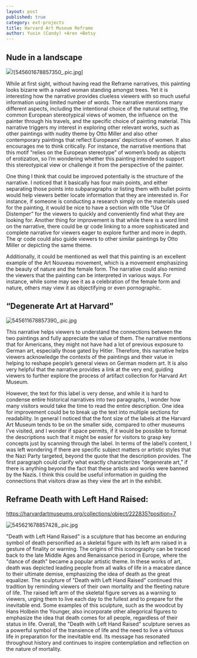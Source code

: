 ```yaml
---
layout: post
published: true
category: ext-projects
title: Harvard Art Museum Reframe
author: Yuxin (Candy) +Aron +Betsy
---
```

## Nude in a landscape

![]({{site.baseurl}}/assets/545601678857350_.pic.jpg)![545601678857350_.pic.jpg]

While at first sight, without having read the Reframe narratives, this painting looks bizarre with a naked woman standing amongst trees. Yet it is interesting how the narrative provides clueless viewers with so much useful information using limited number of words. The narrative mentions many different aspects, including the intentional choice of the natural setting, the common European stereotypical views of women, the influence on the painter through his travels, and the specific choice of painting material. This narrative triggers my interest in exploring other relevant works, such as other paintings with nudity theme by Otto Miller and also other contemporary paintings that reflect Europeans’ depictions of women. It also encourages me to think critically. For instance, the narrative mentions that this motif “relies on the European stereotype” of women’s body as objects of erotization, so I’m wondering whether this painting intended to support this stereotypical view or challenge it from the perspective of the painter. 

One thing I think that could be improved potentially is the structure of the narrative. I noticed that it basically has four main points, and either separating those points into subparagraphs or listing them with bullet points would help viewers better locate information that they are interested in. For instance, if someone is conducting a research simply on the materials used for the painting, it would be nice to have a section with title “Use Of Distemper” for the viewers to quickly and conveniently find what they are looking for. Another thing for improvement is that while there is a word limit on the narrative, there could be qr code linking to a more sophisticated and complete narrative for viewers eager to explore further and more in depth. The qr code could also guide viewers to other similar paintings by Otto Miller or depicting the same theme. 

Additionally, it could be mentioned as well that this painting is an excellent example of the Art Nouveau movement, which is a movement emphasizing the beauty of nature and the female form. The narrative could also remind the viewers that the painting can be interpreted in various ways. For instance, while some may see it as a celebration of the female form and nature, others may view it as objectifying or even pornographic.


## “Degenerate Art at Harvard”


![545611678857390_.pic.jpg]({{site.baseurl}}/assets/545611678857390_.pic.jpg)


This narrative helps viewers to understand the connections between the two paintings and fully appreciate the value of them. The narrative mentions that for Americans, they might not have had a lot of previous exposure to German art, especially those gated by Hitler. Therefore, this narrative helps viewers acknowledge the contexts of the paintings and their value in helping to reshape people’s general views on German modern art. It is also very helpful that the narrative provides a link at the very end, guiding viewers to further explore the process of artifact collection for Harvard Art Museum. 

However, the text for this label is very dense, and while it is hard to condense entire historical narratives into two paragraphs, I wonder how many visitors would take the time to read the entire description. One idea for improvement could be to break up the text into multiple sections for readability. In general I noticed that the font size of the labels at the Harvard Art Museum tends to be on the smaller side, compared to other museums I’ve visited, and I wonder if space permits, if it would be possible to format the descriptions such that it might be easier for visitors to grasp key concepts just by scanning through the label. In terms of the label’s content, I was left wondering if there are specific subject matters or artistic styles that the Nazi Party targeted, beyond the quote that the description provides. The first paragraph could clarify what exactly characterizes “degenerate art,” if there is anything beyond the fact that these artists and works were banned by the Nazis. I think this could be useful information in guiding the connections that visitors draw as they view the art in the exhibit. 



## Reframe Death with Left Hand Raised:

https://harvardartmuseums.org/collections/object/222835?position=7

![545621678857428_.pic.jpg]({{site.baseurl}}/assets/545621678857428_.pic.jpg)



"Death with Left Hand Raised" is a sculpture that has become an enduring symbol of death personified as a skeletal figure with its left arm raised in a gesture of finality or warning. The origins of this iconography can be traced back to the late Middle Ages and Renaissance period in Europe, where the "dance of death" became a popular artistic theme.
In these works of art, death was depicted leading people from all walks of life in a macabre dance to their ultimate demise, emphasizing the idea of death as the great equalizer. The sculpture of "Death with Left Hand Raised" continued this tradition by reminding viewers of their own mortality and the fleeting nature of life.
The raised left arm of the skeletal figure serves as a warning to viewers, urging them to live each day to the fullest and to prepare for the inevitable end. Some examples of this sculpture, such as the woodcut by Hans Holbein the Younger, also incorporate other allegorical figures to emphasize the idea that death comes for all people, regardless of their status in life.
Overall, the "Death with Left Hand Raised" sculpture serves as a powerful symbol of the transience of life and the need to live a virtuous life in preparation for the inevitable end. Its message has resonated throughout history and continues to inspire contemplation and reflection on the nature of mortality.
